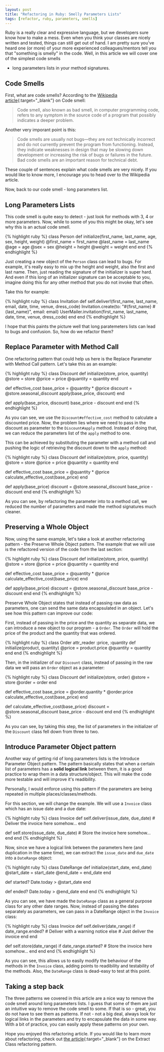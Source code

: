 ```yaml
---
layout: post
title: "Refactoring in Ruby: Smelly Parameters Lists"
tags: [refactor, ruby, parameters, smells]
---
```


Ruby is a really clear and expressive language, but we developers sure know how
to make a mess. Even when you think your classes are nicely written and tested,
things can still get out of hand. I am pretty sure you've heard one (or more)
of your more experienced colleagues/mentors tell you that "something is smelly"
in the code. Well, in this article we will cover one of the simplest code smells
- long parameters lists in your method signatures.

## Code Smells

First, what are code smells? According to the
[Wikipedia article](https://en.wikipedia.org/wiki/Code_smell){:target="_blank"}
on Code smell:

> Code smell, also known as bad smell, in computer programming code, refers to
> any symptom in the source code of a program that possibly indicates a deeper
> problem.

Another very imporant point is this:

> Code smells are usually not bugs—they are not technically incorrect and do
> not currently prevent the program from functioning. Instead, they indicate
> weaknesses in design that may be slowing down development or increasing the
> risk of bugs or failures in the future. Bad code smells are an important
> reason for technical debt.

These couple of sentences explain what code smells are very nicely. If you would
like to know more, I encourage you to head over to the Wikipedia article.

Now, back to our code smell - long parameters list.

## Long Parameters Lists

This code smell is quite easy to detect - just look for methods with 3, 4 or
more parameters. Now, while to some of you this might be okay, let's see why
this is an actual code smell.

{% highlight ruby %}
class Person
  def initialize(first_name, last_name, age, sex, height, weight)
    @first_name = first_name
    @last_name = last_name
    @age       = age
    @sex       = sex
    @height    = height
    @weight    = weight
  end
end
{% endhighlight %}

Just creating a new object of the `Person` class can lead to bugs. For example,
it's really easy to mix up the height and weight, also the first and last name.
Then, just reading the signature of the initializer is super hard. And even if
this long of an initializer signature can be acceptable to you, imagine doing
this for any other method that you do not invoke that often.

Take this for example:

{% highlight ruby %}
class Invitation
  def self.deliver!(first_name, last_name, email, date, time, venue, dress_code)
    Invitation.create(to: "#{first_name} #{last_name}", email: email)
    UserMailer.invitation(first_name, last_name, date, time, venue, dress_code)
  end
end
{% endhighlight %}

I hope that this paints the picture well that long paratemeters lists can lead
to bugs and confusion. So, how do we refactor them?

## Replace Parameter with Method Call

One refactoring pattern that could help us here is the Replace Parameter with
Method Call pattern. Let's take this as an example:

{% highlight ruby %}
class Discount
  def initialize(store, price, quantity)
    @store = store
    @price = price
    @quantity = quantity
  end

  def effective_cost
    base_price = @quantity * @price
    discount = @store.seasonal_discount
    apply(base_price, discount)
  end

  def apply(base_price, discount)
    base_price - discount
  end
end
{% endhighlight %}

As you can see, we use the `Discount#effective_cost` method to calculate a
discounted price. Now, the problem lies where we need to pass in the discount as
parameter to the `Discount#apply` method. Instead of doing that, we can reduce
the parameters list of the `apply` method to one.

This can be achieved by substituting the parameter with a method call and
pushing the logic of retrieving the discount down to the `apply` method:

{% highlight ruby %}
class Discount
  def initialize(store, price, quantity)
    @store = store
    @price = price
    @quantity = quantity
  end

  def effective_cost
    base_price = @quantity * @price
    calculate_effective_cost(base_price)
  end

  def apply(base_price)
    discount = @store.seasonal_discount
    base_price - discount
  end
end
{% endhighlight %}

As you can see, by refactoring the parameter into to a method call, we reduced
the number of parameters and made the method signatures much cleaner.

## Preserving a Whole Object

Now, using the same example, let's take a look at another refactoring pattern -
the Preserve Whole Object pattern. The example that we will use is the
refactored version of the code from the last section:

{% highlight ruby %}
class Discount
  def initialize(store, price, quantity)
    @store = store
    @price = price
    @quantity = quantity
  end

  def effective_cost
    base_price = @quantity * @price
    calculate_effective_cost(base_price)
  end

  def apply(base_price)
    discount = @store.seasonal_discount
    base_price - discount
  end
end
{% endhighlight %}

Preserve Whole Object states that instead of passing raw data as parameters, one
can send the same data encapsulated in an object. Let's see how this pattern can
improve our code:

First, instead of passing in the price and the quantity as separate data, we can
introduce a new object to our program - a `Order`. The `Order` will hold the
price of the product and the quantity that was ordered.

{% highlight ruby %}
class Order
  attr_reader :price, :quantity
  def initialize(product, quantity)
    @price    = product.price
    @quantity = quantity
  end
end
{% endhighlight %}

Then, in the initializer of our `Discount` class, instead of passing in the raw
data we will pass an `Order` object as a parameter:

{% highlight ruby %}
class Discount
  def initialize(store, order)
    @store = store
    @order = order
  end

  def effective_cost
    base_price = @order.quantity * @order.price
    calculate_effective_cost(base_price)
  end

  def calculate_effective_cost(base_price)
    discount = @store.seasonal_discount
    base_price - discount
  end
end
{% endhighlight %}

As you can see, by taking this step, the list of parameters in the initializer
of the `Discount` class fell down from three to two.

## Introduce Parameter Object pattern

Another way of getting rid of long parameters lists is the Introduce Parameter
Object pattern. The pattern basically states that when a certain list of
parameters has a **solid logical link** between them, it is a good practice to
wrap them in a data structure/object. This will make the code more testable and
will improve it's readibility.

Personally, I would enforce using this pattern if the parameters are being
repeated in multiple places/classes/methods.

For this section, we will change the example. We will use a `Invoice` class
which has an issue date and a due date:

{% highlight ruby %}
class Invoice
  def self.deliver(issue_date, due_date)
    # Deliver the invoice here somehow...
  end

  def self.store(issue_date, due_date)
    # Store the invoice here somehow...
  end
end
{% endhighlight %}

Now, since we have a logical link between the parameters here (and duplication
in the same time), we can extract the `issue_date` and `due_date` into a
`DateRange` object:

{% highlight ruby %}
class DateRange
  def initialize(start_date, end_date)
    @start_date = start_date
    @end_date   = end_date
  end

  def started?
    Date.today > @start_date
  end

  def ended?
    Date.today > @end_date
  end
end
{% endhighlight %}

As you can see, we have made the `DateRange` class as a general purpose class
for any other date ranges. Now, instead of passing the dates separately as
parameters, we can pass in a DateRange object in the `Invoice` class:

{% highlight ruby %}
class Invoice
  def self.deliver(date_range)
    if date_range.ended?
      # Deliver with a warning notice
    else
      # Just deliver the invoice
    end
  end

  def self.store(date_range)
    if date_range.started?
      # Store the invoice here somehow...
    end
  end
end
{% endhighlight %}

As you can see, this allows us to easily modify the behaviour of the methods in
the `Invoice` class, adding points to readibility and testability of the
methods. Also, the `DateRange` class is dead-easy to test at this point.

## Taking a step back

The three patterns we covered in this article are a nice way to remove the code
smell around long parameters lists. I guess that some of them are just an
intuitive way to remove the code smell to some. If that is so - great, you do
not have to see them as patterns. If not - not a big deal, always look for
logical links in the parameters and try to encapsulate the data in some way.
With a bit of practice, you can easily apply these patterns on your own.

Hope you enjoyed this refactoring article. If you would like to learn more about
refactoring, check out [the article](/tdd-extract-class){:target="_blank"} on
the Extract Class refactoring pattern.

